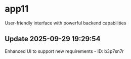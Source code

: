 # app11
User-friendly interface with powerful backend capabilities

## Update 2025-09-29 19:29:54
Enhanced UI to support new requirements - ID: b3p7sn7r

